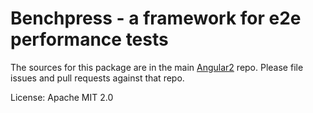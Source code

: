 Benchpress - a framework for e2e performance tests
=========

The sources for this package are in the main [Angular2](https://github.com/angular/angular) repo. Please file issues and pull requests against that repo.

License: Apache MIT 2.0
